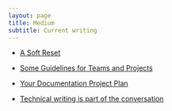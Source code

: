 ```yaml
---
layout: page
title: Medium 
subtitle: Current writing
---
```

* [A Soft Reset](https://medium.com/@sarrants/a-soft-reset-9c6066f5272d)

* [Some Guidelines for Teams and Projects](https://medium.com/@sarrants/some-guidelines-for-teams-and-projects-80ddc1046be3)
  
* [Your Documentation Project Plan](https://medium.com/@sarrants/your-documentation-project-plan-45a11776b2ee)

* [Technical writing is part of the conversation](https://medium.com/@sarrants/technical-writing-is-part-of-the-conversation-0a6b605fabfc)

